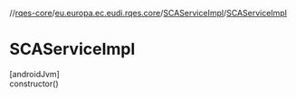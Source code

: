 //[rqes-core](../../../index.md)/[eu.europa.ec.eudi.rqes.core](../index.md)/[SCAServiceImpl](index.md)/[SCAServiceImpl](-s-c-a-service-impl.md)

# SCAServiceImpl

[androidJvm]\
constructor()
